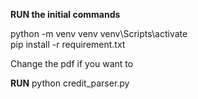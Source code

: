 **RUN the initial commands**

python -m venv venv
venv\Scripts\activate     
pip install -r requirement.txt

Change the pdf if you want to

**RUN**
python credit_parser.py
